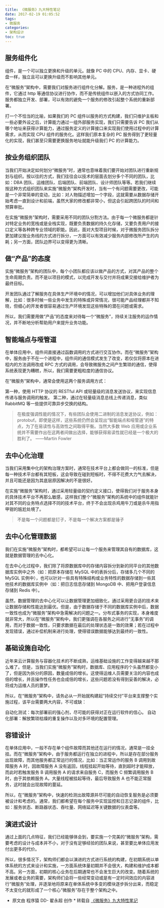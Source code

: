 ```yaml
---
title: 《微服务》九大特性笔记
date: 2017-02-19 01:05:52
tags: 
- 微服务
categories: 
- 架构设计
toc: true
---
```


服务组件化
-----

组件，是一个可以独立更换和升级的单元。就像 PC 中的 CPU、内存、显卡、硬盘一样，独立且可以更换升级而不影响其他单元。

在“微服务”架构中，需要我们对服务进行组件化分解。服务，是一种进程外的组件，它通过 http 等通信协议进行协作，而不是传统组件以嵌入的方式协同工作。服务都独立开发、部署，可以有效的避免一个服务的修改引起整个系统的重新部署。

打一个不恰当的比喻，如果我们的 PC 组件以服务的方式构建，我们只维护主板和一些必要外设之后，计算能力通过一组外部服务实现，我们只需要告诉 PC 我们从哪个地址来获得计算能力，通过服务定义的计算接口来实现我们使用过程中的计算需求，从而实现 CPU 组件的服务化。这样我们原本复杂的 PC 服务得到了更轻量化的实现，我们甚至只需要更换服务地址就能升级我们 PC 的计算能力。

<!-- more -->

按业务组织团队
-------

当我们开始决定如何划分“微服务”时，通常也意味着我们要开始对团队进行重新规划与组织。按以往的方式，我们往往会以技术的层面去划分多个不同的团队，比如：DBA 团队、运维团队、后端团队、前端团队、设计师团队等等。若我们继续按这种方式组织团队来实施“微服务”架构开发时，当有一个有问题需要更改，可能是一个非常简单的变动，比如：对人物描述增加一个字段，这就需要从数据存储开始考虑一直到设计和前端，虽然大家的修改都非常小，但这会引起跨团队的时间和预算审批。

在实施“微服务”架构时，需要采用不同的团队分割方法。由于每一个微服务都是针对特定业务的宽栈或是全栈实现，既要负责数据的持久化存储，又要负责用户的接口定义等各种跨专业领域的职能。因此，面对大型项目时候，对于微服务团队拆分更加建议按业务线的方式进行拆分，一方面可以有效减少服务内部修改所产生的内耗；另一方面，团队边界可以变得更为清晰。

做“产品”的态度
--------

实施“微服务”架构的团队中，每个小团队都应该以做产品的方式，对其产品的整个生命周期负责。而不是以项目的模式，以完成开发与交付并将成果交接给维护者为最终目标。

开发团队通过了解服务在具体生产环境中的情况，可以增加他们对具体业务的理解，比如：很多时候一些业务中发生的特殊或异常情况，很可能产品经理都并不知晓，但细心的开发者很容易通过生产环境发现这些特殊的潜在问题或需求。

所以，我们需要用做“产品”的态度来对待每一个“微服务”，持续关注服务的运作情况，并不断地分析帮助用户来提升业务功能。

智能端点与哑管道
--------

在单体应用中，组件间直接通过函数调用的方式进行交互协作。而在“微服务”架构中，服务由于不在一个进程中，组件间的通信模式发生了改变，若仅仅将原本在进程内的方法调用改成 RPC 方式的调用，会导致微服务之间产生繁琐的通信，使得系统表现更为糟糕，所以，我们需要更粗粒度的通信协议。

在“微服务”架构中，通常会使用这两个服务调用方式：

第一种，使用 HTTP 协议的 RESTful API 或轻量级的消息发送协议，来实现信息传递与服务调用的触发。
第二种，通过在轻量级消息总线上传递消息，类似 RabbitMQ 等一些提供可靠异步交换的结构。

> 在极度强调性能的情况下，有些团队会使用二进制的消息发送协议，例如：protobuf。即使是这样，这些系统仍然会呈现出“智能端点和哑管道”的特点，为了在易读性与高效性之间取得平衡。当然大多数 Web 应用或企业系统并不需要作出在这两者间做出选择，能够获得易读性就已经是一个极大的胜利了。
> ——Martin Fowler

去中心化治理
------

当我们采用集中化的架构治理方案时，通常在技术平台上都会做同一的标准，但是每一种技术平台都有其短板，这会导致在碰到短板时，不得不花费大力气去解决，并且可能还是因为其底层原因解决的不是很好。

在实施“微服务”架构时，通过采用轻量级的契约定义接口，使得我们对于服务本身的具体技术平台不再那么敏感，这样我们整个“微服务”架构的系统中的组件就能针对其不同的业务特点选择不同的技术平台，终于不会出现杀鸡用牛刀或是杀牛用指甲钳的尴尬处境了。

> 不是每一个问题都是钉子，不是每一个解决方案都是锤子

去中心化管理数据
--------

我们在实施“微服务”架构时，都希望可以让每一个服务来管理其自有的数据库，这就是数据管理的去中心化。

在去中心化过程中，我们除了将原数据库中的存储内容拆分到新的同平台的其他数据库实例中之外（如：把原本存储在 MySQL 中的表拆分后，存储多几个不同的 MySQL 实例中），也可以针对一些具有特殊结构或业务特性的数据存储到一些其他技术的数据库实例中（如：把日志信息存储到 MongoDB 中、把用户登录信息存储到 Redis 中）。

虽然，数据管理的去中心化可以让数据管理更加细致化，通过采用更合适的技术来让数据存储和性能达到最优。但是，由于数据存储于不同的数据库实例中后，数据一致性也成为“微服务”架构中急需解决的问题之一。分布式事务的实现，本身难度就非常大，所以在“微服务”架构中，我们更强调在各服务之间进行“无事务”的调用，而对于数据一致性，只要求数据在最后的处理状态是一致的效果；若在过程中发现错误，通过补偿机制来进行处理，使得错误数据能够达到最终的一致性。

基础设施自动化
-------

近年来云计算服务与容器化技术的不断成熟，运维基础设施的工作变得越来越不那么难了。但是，当我们实施“微服务”架构时，数据库、应用程序的个头虽然都变小了，但是因为拆分的原因，数量成倍的增长。这使得运维人员需要关注的内容也成倍的增长，并且操作性任务也会成倍的增长，这些问题若没有得到妥善的解决，必将成为运维人员的噩梦。

所以，在“微服务”架构中，请务必从一开始就构建起“持续交付”平台来支撑整个实施过程，该平台需要两大内容，不可或缺：

自动化测试：每次部署前的强心剂，尽可能的获得对正在运行软件的信心。
自动化部署：解放繁琐枯燥的重复操作以及对多环境的配置管理。

容错设计
----

在单体应用中，一般不存在单个组件故障而其他还在运行的情况，通常是一挂全挂。而在“微服务”架构中，由于服务都运行在独立的进程中，所以是存在部分服务出现故障，而其他服务都正常运行的情况，比如：当正常运作的服务 B 调用到故障服务 A 时，因故障服务 A 没有返回，线程挂起开始等待，直到超时才能释放，而此时若触发服务 B 调用服务 A 的请求来自服务 C，而服务 C 频繁调用服务 B 时，由于其依赖服务 A，大量线程被挂起等待，最后导致服务 A 也不能正常服务，这时就会出现故障的蔓延。

所以，在“微服务”架构中，快速的检测出故障源并尽可能的自动恢复服务是必须要被设计和考虑的。通常，我们都希望在每个服务中实现监控和日志记录的组件，比如：服务状态、断路器状态、吞吐量、网络延迟等关键数据的仪表盘等。

演进式设计
-----

通过上面的几点特征，我们已经能够体会到，要实施一个完美的“微服务”架构，需要考虑的设计与成本并不小，对于没有足够经验的团队来说，甚至要比单体应用发付出更多的代价。

所以，很多情况下，架构师们都会以演进的方式进行系统的构建，在初期系统以单体系统的方式来设计和实施，一方面系统体量初期并不会很大，构建和维护成本都不高。另一方面，初期的核心业务在后期通常也不会发生巨大的改变。随着系统的发展或者业务的需要，架构师们会将一些经常变动或是有一定时间效应的内容进行“微服务”处理，并逐渐地将原来在单体系统中多变的模块逐步拆分出来，而稳定不太变化的就形成了一个核心“微服务”存在于整个架构之中。




* 原文由 程序猿 DD- 翟永超 创作 *
转载自 [《微服务》九大特性笔记](http://blog.didispace.com/20160917-microservices-note/)
